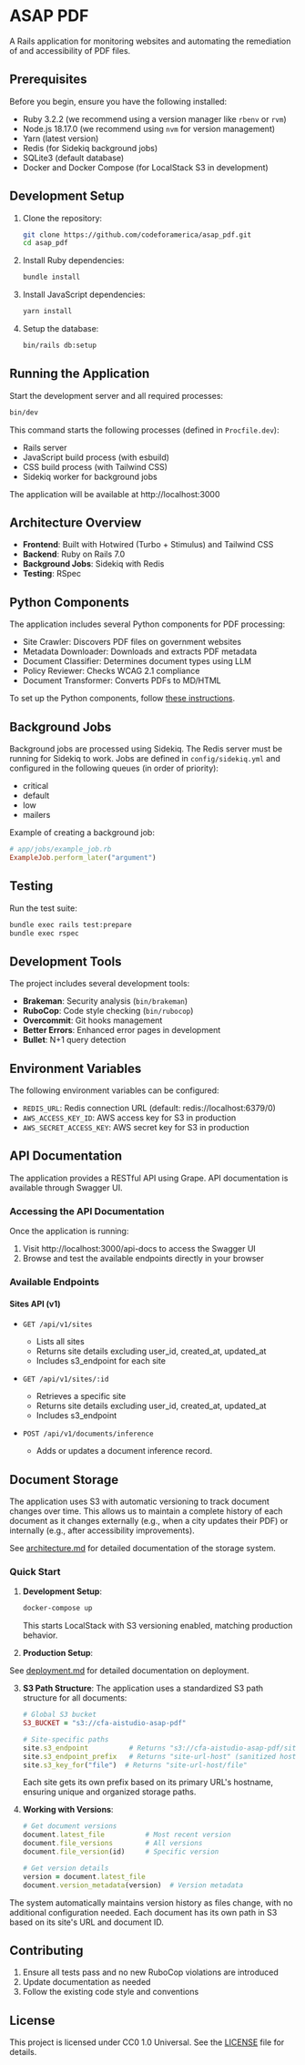 # ASAP PDF

A Rails application for monitoring websites and automating the remediation of and accessibility of PDF files.

## Prerequisites

Before you begin, ensure you have the following installed:

* Ruby 3.2.2 (we recommend using a version manager like `rbenv` or `rvm`)
* Node.js 18.17.0 (we recommend using `nvm` for version management)
* Yarn (latest version)
* Redis (for Sidekiq background jobs)
* SQLite3 (default database)
* Docker and Docker Compose (for LocalStack S3 in development)

## Development Setup

1. Clone the repository:
   ```bash
   git clone https://github.com/codeforamerica/asap_pdf.git
   cd asap_pdf
   ```

2. Install Ruby dependencies:
   ```bash
   bundle install
   ```

3. Install JavaScript dependencies:
   ```bash
   yarn install
   ```

4. Setup the database:
   ```bash
   bin/rails db:setup
   ```

## Running the Application

Start the development server and all required processes:
```bash
bin/dev
```

This command starts the following processes (defined in `Procfile.dev`):
- Rails server
- JavaScript build process (with esbuild)
- CSS build process (with Tailwind CSS)
- Sidekiq worker for background jobs

The application will be available at http://localhost:3000

## Architecture Overview

- **Frontend**: Built with Hotwired (Turbo + Stimulus) and Tailwind CSS
- **Backend**: Ruby on Rails 7.0
- **Background Jobs**: Sidekiq with Redis
- **Testing**: RSpec

## Python Components

The application includes several Python components for PDF processing:

- Site Crawler: Discovers PDF files on government websites
- Metadata Downloader: Downloads and extracts PDF metadata
- Document Classifier: Determines document types using LLM
- Policy Reviewer: Checks WCAG 2.1 compliance
- Document Transformer: Converts PDFs to MD/HTML

To set up the Python components, follow [these instructions](python_components/README.md).

## Background Jobs

Background jobs are processed using Sidekiq. The Redis server must be running for Sidekiq to work. Jobs are defined in `config/sidekiq.yml` and configured in the following queues (in order of priority):
- critical
- default
- low
- mailers

Example of creating a background job:
```ruby
# app/jobs/example_job.rb
ExampleJob.perform_later("argument")
```

## Testing

Run the test suite:
```bash
bundle exec rails test:prepare
bundle exec rspec
```

## Development Tools

The project includes several development tools:

- **Brakeman**: Security analysis (`bin/brakeman`)
- **RuboCop**: Code style checking (`bin/rubocop`)
- **Overcommit**: Git hooks management
- **Better Errors**: Enhanced error pages in development
- **Bullet**: N+1 query detection

## Environment Variables

The following environment variables can be configured:

- `REDIS_URL`: Redis connection URL (default: redis://localhost:6379/0)
- `AWS_ACCESS_KEY_ID`: AWS access key for S3 in production
- `AWS_SECRET_ACCESS_KEY`: AWS secret key for S3 in production

## API Documentation

The application provides a RESTful API using Grape. API documentation is available through Swagger UI.

### Accessing the API Documentation

Once the application is running:
1. Visit http://localhost:3000/api-docs to access the Swagger UI
2. Browse and test the available endpoints directly in your browser

### Available Endpoints

#### Sites API (v1)

- `GET /api/v1/sites`
  - Lists all sites
  - Returns site details excluding user_id, created_at, updated_at
  - Includes s3_endpoint for each site

- `GET /api/v1/sites/:id`
  - Retrieves a specific site
  - Returns site details excluding user_id, created_at, updated_at
  - Includes s3_endpoint

- `POST /api/v1/documents/inference`
    - Adds or updates a document inference record.

## Document Storage

The application uses S3 with automatic versioning to track document changes over time. This allows us to maintain a complete history of each document as it changes externally (e.g., when a city updates their PDF) or internally (e.g., after accessibility improvements).

See [architecture.md](docs/architecture.md#document-storage-and-versioning) for detailed documentation of the storage system.

### Quick Start

1. **Development Setup**:
   ```bash
   docker-compose up
   ```
   This starts LocalStack with S3 versioning enabled, matching production behavior.

2. **Production Setup**:

  See [deployment.md](docs/deployment.md) for detailed documentation on deployment.

3. **S3 Path Structure**:
   The application uses a standardized S3 path structure for all documents:
   ```ruby
   # Global S3 bucket
   S3_BUCKET = "s3://cfa-aistudio-asap-pdf"

   # Site-specific paths
   site.s3_endpoint          # Returns "s3://cfa-aistudio-asap-pdf/site-url-host"
   site.s3_endpoint_prefix   # Returns "site-url-host" (sanitized hostname)
   site.s3_key_for("file")  # Returns "site-url-host/file"
   ```
   Each site gets its own prefix based on its primary URL's hostname, ensuring
   unique and organized storage paths.

4. **Working with Versions**:
   ```ruby
   # Get document versions
   document.latest_file          # Most recent version
   document.file_versions        # All versions
   document.file_version(id)     # Specific version

   # Get version details
   version = document.latest_file
   document.version_metadata(version)  # Version metadata
   ```

The system automatically maintains version history as files change, with no additional configuration needed. Each document has its own path in S3 based on its site's URL and document ID.

## Contributing

1. Ensure all tests pass and no new RuboCop violations are introduced
2. Update documentation as needed
3. Follow the existing code style and conventions

## License

This project is licensed under CC0 1.0 Universal. See the [LICENSE](LICENSE) file for details.
